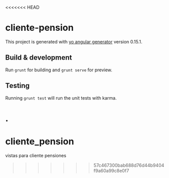 <<<<<<< HEAD
# cliente-pension

This project is generated with [yo angular generator](https://github.com/yeoman/generator-angular)
version 0.15.1.

## Build & development

Run `grunt` for building and `grunt serve` for preview.

## Testing

Running `grunt test` will run the unit tests with karma.

.
=======
# cliente_pension
vistas para cliente pensiones
>>>>>>> 57c467300bab688d76d44b9404f9a60a99c8e0f7
